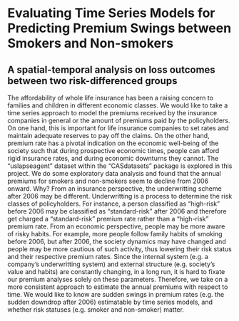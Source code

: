 <h1> Evaluating Time Series Models for Predicting Premium Swings between Smokers and Non-smokers</h1>
<h2> A spatial-temporal analysis on loss outcomes between two risk-differenced groups</h2>
  
<p>
  The affordability of whole life insurance has been a raising concern to families and children in different economic classes. We would like to take a time series approach to model the premiums received by the insurance companies in general or the amount of premiums paid by the policyholders. On one hand, this is important for life insurance companies to set rates and maintain adequate reserves to pay off the claims. On the other hand, premium rate has a pivotal indication on the economic well-being of the society such that during prospective economic times, people can afford rigid insurance rates, and during economic downturns they cannot. The “uslapseagent” dataset within the “CASdatasets” package is explored in this project. We do some exploratory data analysis and found that the annual premiums for smokers and non-smokers seem to decline from 2006 onward. Why? From an insurance perspective, the underwritting scheme after 2006 may be different. Underwritting is a process to determine the risk classes of policyholders. For instance, a person classified as “high-risk” before 2006 may be classified as “standard-risk” after 2006 and therefore get charged a “standard-risk” premium rate rather than a “high-risk” premium rate. From an economic perspective, people may be more aware of risky habits. For example, more people follow family habits of smoking before 2006, but after 2006, the society dynamics may have changed and people may be more cautious of such activity, thus lowering their risk status and their respective premium rates. Since the internal system (e.g. a company’s underwritting system) and external structure (e.g. society’s value and habits) are constantly changing, in a long run, it is hard to fixate our premium analyses solely on these parameters. Therefore, we take on a more consistent approach to estimate the annual premiums with respect to time. We would like to know are sudden swings in premium rates (e.g. the sudden downdrop after 2006) estimatable by time series models, and whether risk statuses (e.g. smoker and non-smoker) matter.

</p>
